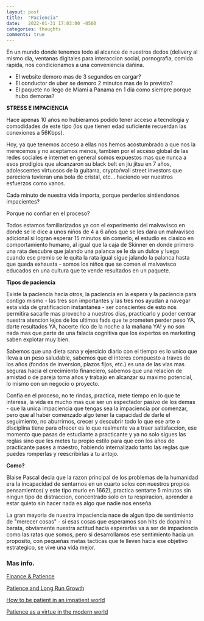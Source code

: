 ```yaml
---
layout: post
title:  "Paciencia"
date:   2022-01-31 17:03:00 -0500
categories: thoughts
comments: true
---
```


En un mundo donde tenemos todo al alcance de nuestros dedos (delivery al mismo dia, ventanas digitales para interaccion social, pornografia, comida rapida, nos condicionamos a una conveniencia dañina.

- El website demoro mas de 3 segundos en cargar?
- El conductor de uber se demoro 2 minutos mas de lo previsto?
- El paquete no llego de Miami a Panama en 1 dia como siempre porque hubo demoras?

**STRESS E IMPACIENCIA**

Hace apenas 10 años no hubieramos podido tener acceso a tecnologia y comodidades de este tipo (los que tienen edad suficiente recuerdan las conexiones a 56Kbps).

Hoy, ya que tenemos acceso a ellas nos hemos acostumbrado a que nos la merecemos y no aceptamos menos, tambien por el acceso global de las redes sociales e internet en general somos expuestos mas que nunca a esos prodigios que alcanzaron su black belt en jiu jitsu en 7 años, adolescentes virtuosos de la guitarra, crypto/wall street investors que pareciera tuvieran una bola de cristal, etc... haciendo ver nuestros esfuerzos como vanos.

Cada minuto de nuestra vida importa, porque perderlos sintiendonos impacientes?

Porque no confiar en el proceso?

Todos estamos familiarizados ya con el experimento del malvavisco en donde se le dice a unos niños de 4 a 6 años que se les dara un malvavisco adicional si logran esperar 15 minutos sin comerlo, el estudio es clasico en comportamiento humano, al igual que la caja de Skinner en donde primero una rata descubre que jalando una palanca se le da un dulce y luego cuando ese premio se le quita la rata igual sigue jalando la palanca hasta que queda exhausta - somos los niños que se comen el malvavisco educados en una cultura que te vende resultados en un paquete.

**Tipos de paciencia**

Existe la paciencia hacia otros, la paciencia en la espera y la paciencia para contigo mismo - las tres son importantes y las tres nos ayudan a navegar esta vida de gratificacion instantanea - ser conscientes de esto nos permitira sacarle mas provecho a nuestros dias, practicarlo y poder centrar nuestra atencion lejos de los ultimos fads que te prometen perder peso YA, darte resultados YA, hacerte rico de la noche a la mañana YA! y no son nada mas que parte de una falacia cognitiva que los expertos en marketing saben explotar muy bien.

Sabemos que una dieta sana y ejercicio diario con el tiempo es lo unico que lleva a un peso saludable, sabemos que el interes compuesto a traves de los años (fondos de inversion, plazos fijos, etc.) es una de las vias mas seguras hacia el crecimiento financiero, sabemos que una relacion de amistad o de pareja toma años y trabajo en alcanzar su maximo potencial, lo mismo con un negocio o proyecto.

Confia en el proceso, no te rindas, practica, mete tiempo en lo que te interesa, la vida es mucho mas que ser un espectador pasivo de los demas - que la unica impaciencia que tengas sea la impaciencia por comenzar, pero que al haber comenzado algo tener la capacidad de darle el seguimiento, no aburrirnos, crecer y descubrir todo lo que ese arte o disciplina tiene para ofrecer es lo que realmente va a traer satisfaccion, ese momento que pasas de estudiante a practicante y ya no solo sigues las reglas sino que les metes tu propio estilo para que con los años de practicante pases a maestro, habiendo internalizado tanto las reglas que puedes romperlas y reescribirlas a tu antojo.

**Como?**

Blaise Pascal decia que la razon principal de los problemas de la humanidad era la incapacidad de sentarnos en un cuarto solos con nuestros propios pensamientos( y este tipo murio en 1662), practica sentarte 5 minutos sin ningun tipo de distraccion, concentrado solo en tu respiracion, aprender a estar quieto sin hacer nada es algo que nadie nos enseña.

La gran mayoria de nuestra impaciencia nace de algun tipo de sentimiento de "merecer cosas" - si esas cosas que esperamos son hits de dopamina barata, obviamente nuestra actitud hacia esperarlas va a ser de impaciencia como las ratas que somos, pero si desarrollamos ese sentimiento hacia un proposito, con pequeñas metas tacticas que te lleven hacia ese objetivo estrategico, se vive una vida mejor.

### Mas info.
[Finance & Patience](https://www.bankofengland.co.uk/-/media/boe/files/speech/2010/patience-and-finance-speech-by-andrew-haldane.pdf?la=en&hash=65EFC080D7B019521F9D84CAD5F03B4AD89573F7)

[Patience and Long Run Growth](https://www.sciencedirect.com/science/article/abs/pii/S0165176515004139)

[How to be patient in an impatient world](https://markmanson.net/how-to-be-patient)

[Patience as a virtue in the modern world](https://www.alustforlife.com/tools/mental-health/patience-is-a-virtue-in-this-modern-world)
